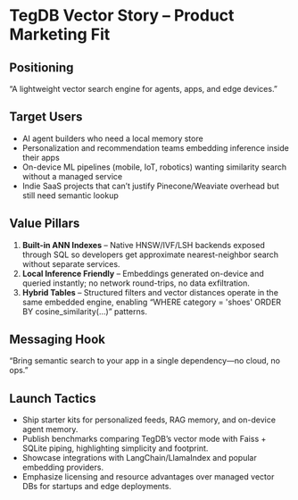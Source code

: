 # TegDB Vector Story – Product Marketing Fit

## Positioning
“A lightweight vector search engine for agents, apps, and edge devices.”

## Target Users
- AI agent builders who need a local memory store
- Personalization and recommendation teams embedding inference inside their apps
- On-device ML pipelines (mobile, IoT, robotics) wanting similarity search without a managed service
- Indie SaaS projects that can’t justify Pinecone/Weaviate overhead but still need semantic lookup

## Value Pillars
1. **Built-in ANN Indexes** – Native HNSW/IVF/LSH backends exposed through SQL so developers get approximate nearest-neighbor search without separate services.
2. **Local Inference Friendly** – Embeddings generated on-device and queried instantly; no network round-trips, no data exfiltration.
3. **Hybrid Tables** – Structured filters and vector distances operate in the same embedded engine, enabling “WHERE category = 'shoes' ORDER BY cosine_similarity(...)” patterns.

## Messaging Hook
“Bring semantic search to your app in a single dependency—no cloud, no ops.”

## Launch Tactics
- Ship starter kits for personalized feeds, RAG memory, and on-device agent memory.
- Publish benchmarks comparing TegDB’s vector mode with Faiss + SQLite piping, highlighting simplicity and footprint.
- Showcase integrations with LangChain/LlamaIndex and popular embedding providers.
- Emphasize licensing and resource advantages over managed vector DBs for startups and edge deployments.

